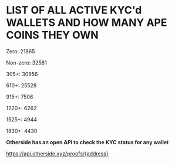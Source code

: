 # LIST OF ALL ACTIVE KYC'd WALLETS AND HOW MANY APE COINS THEY OWN

Zero: 21865

Non-zero: 32581

305+: 30956

610+: 25528

915+: 7506

1220+: 6262

1525+: 4944

1830+: 4430

**Otherside has an open API to check the KYC status for any wallet**

https://api.otherside.xyz/proofs/{address}